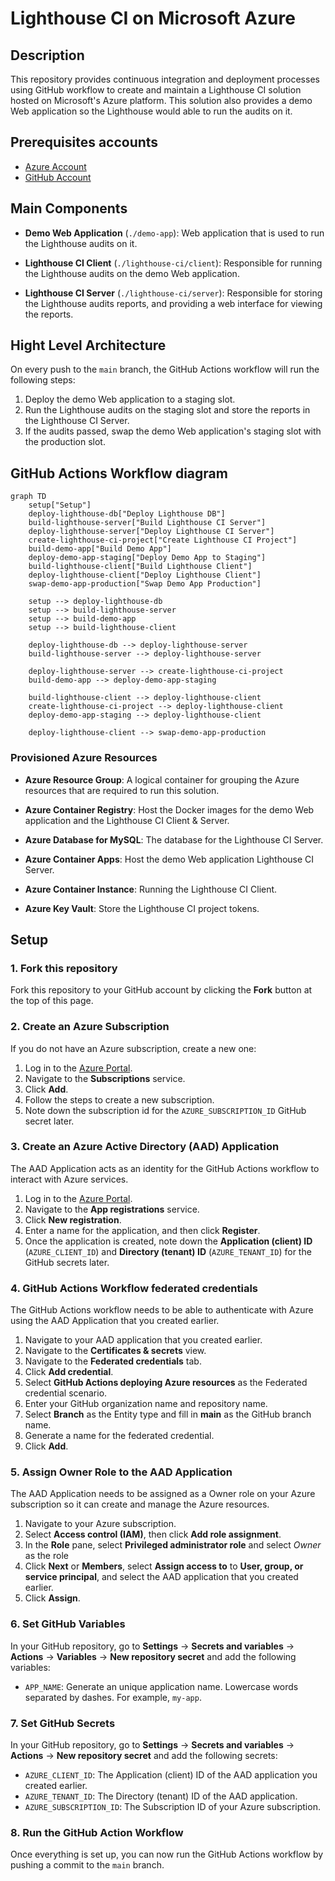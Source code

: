 # Lighthouse CI on Microsoft Azure

## Description

This repository provides continuous integration and deployment processes using GitHub workflow to create and maintain a Lighthouse CI solution hosted on Microsoft's Azure platform.
This solution also provides a demo Web application so the Lighthouse would able to run the audits on it.

## Prerequisites accounts

- [Azure Account](https://azure.microsoft.com)
- [GitHub Account](https://github.com)

## Main Components

- **Demo Web Application** (`./demo-app`): Web application that is used to run the Lighthouse audits on it.

- **Lighthouse CI Client** (`./lighthouse-ci/client`): Responsible for running the Lighthouse audits on the demo Web application.

- **Lighthouse CI Server** (`./lighthouse-ci/server`): Responsible for storing the Lighthouse audits reports, and providing a web interface for viewing the reports.

## Hight Level Architecture

On every push to the `main` branch, the GitHub Actions workflow will run the following steps:

1. Deploy the demo Web application to a staging slot.
2. Run the Lighthouse audits on the staging slot and store the reports in the Lighthouse CI Server.
3. If the audits passed, swap the demo Web application's staging slot with the production slot.

## GitHub Actions Workflow diagram

```mermaid
graph TD
    setup["Setup"]
    deploy-lighthouse-db["Deploy Lighthouse DB"]
    build-lighthouse-server["Build Lighthouse CI Server"]
    deploy-lighthouse-server["Deploy Lighthouse CI Server"]
    create-lighthouse-ci-project["Create Lighthouse CI Project"]
    build-demo-app["Build Demo App"]
    deploy-demo-app-staging["Deploy Demo App to Staging"]
    build-lighthouse-client["Build Lighthouse Client"]
    deploy-lighthouse-client["Deploy Lighthouse Client"]
    swap-demo-app-production["Swap Demo App Production"]

    setup --> deploy-lighthouse-db
    setup --> build-lighthouse-server
    setup --> build-demo-app
    setup --> build-lighthouse-client

    deploy-lighthouse-db --> deploy-lighthouse-server
    build-lighthouse-server --> deploy-lighthouse-server

    deploy-lighthouse-server --> create-lighthouse-ci-project
    build-demo-app --> deploy-demo-app-staging

    build-lighthouse-client --> deploy-lighthouse-client
    create-lighthouse-ci-project --> deploy-lighthouse-client
    deploy-demo-app-staging --> deploy-lighthouse-client

    deploy-lighthouse-client --> swap-demo-app-production
```

### Provisioned Azure Resources

- **Azure Resource Group**: A logical container for grouping the Azure resources that are required to run this solution.

- **Azure Container Registry**: Host the Docker images for the demo Web application and the Lighthouse CI Client & Server.

- **Azure Database for MySQL**: The database for the Lighthouse CI Server.

- **Azure Container Apps**: Host the demo Web application Lighthouse CI Server.

- **Azure Container Instance**: Running the Lighthouse CI Client.

- **Azure Key Vault**: Store the Lighthouse CI project tokens.

## Setup

### 1. Fork this repository

Fork this repository to your GitHub account by clicking the **Fork** button at the top of this page.

### 2. Create an Azure Subscription

If you do not have an Azure subscription, create a new one:

1. Log in to the [Azure Portal](https://portal.azure.com).
2. Navigate to the **Subscriptions** service.
3. Click **Add**.
4. Follow the steps to create a new subscription.
5. Note down the subscription id for the `AZURE_SUBSCRIPTION_ID` GitHub secret later.

### 3. Create an Azure Active Directory (AAD) Application

The AAD Application acts as an identity for the GitHub Actions workflow to interact with Azure services.

1. Log in to the [Azure Portal](https://portal.azure.com).
2. Navigate to the **App registrations** service.
3. Click **New registration**.
4. Enter a name for the application, and then click **Register**.
5. Once the application is created, note down the **Application (client) ID** (`AZURE_CLIENT_ID`) and **Directory (tenant) ID** (`AZURE_TENANT_ID`) for the GitHub secrets later.

### 4. GitHub Actions Workflow federated credentials

The GitHub Actions workflow needs to be able to authenticate with Azure using the AAD Application that you created earlier.

1. Navigate to your AAD application that you created earlier.
2. Navigate to the **Certificates & secrets** view.
3. Navigate to the **Federated credentials** tab.
4. Click **Add credential**.
5. Select **GitHub Actions deploying Azure resources** as the Federated credential scenario.
6. Enter your GitHub organization name and repository name.
7. Select **Branch** as the Entity type and fill in **main** as the GitHub branch name.
8. Generate a name for the federated credential.
9. Click **Add**.

### 5. Assign Owner Role to the AAD Application

The AAD Application needs to be assigned as a Owner role on your Azure subscription so it can create and manage the Azure resources.

1. Navigate to your Azure subscription.
2. Select **Access control (IAM)**, then click **Add role assignment**.
3. In the **Role** pane, select **Privileged administrator role** and select _Owner_ as the role
4. Click **Next** or **Members**, select **Assign access to** to **User, group, or service principal**, and select the AAD application that you created earlier.
5. Click **Assign**.

### 6. Set GitHub Variables

In your GitHub repository, go to **Settings** -> **Secrets and variables** -> **Actions** -> **Variables** -> **New repository secret** and add the following variables:

- `APP_NAME`: Generate an unique application name. Lowercase words separated by dashes. For example, `my-app`.

### 7. Set GitHub Secrets

In your GitHub repository, go to **Settings** -> **Secrets and variables** -> **Actions** -> **New repository secret** and add the following secrets:

- `AZURE_CLIENT_ID`: The Application (client) ID of the AAD application you created earlier.
- `AZURE_TENANT_ID`: The Directory (tenant) ID of the AAD application.
- `AZURE_SUBSCRIPTION_ID`: The Subscription ID of your Azure subscription.

### 8. Run the GitHub Action Workflow

Once everything is set up, you can now run the GitHub Actions workflow by pushing a commit to the `main` branch.

